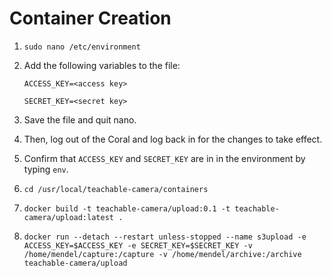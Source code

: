 # Container Creation

1. `sudo nano /etc/environment`

2. Add the following variables to the file:

    `ACCESS_KEY=<access key>`
    
    `SECRET_KEY=<secret key>`
    
3. Save the file and quit nano.

4. Then, log out of the Coral and log back in for the changes to take effect. 

5. Confirm that `ACCESS_KEY` and `SECRET_KEY` are in in the environment by typing `env`.

6. `cd /usr/local/teachable-camera/containers`

7. `docker build -t teachable-camera/upload:0.1 -t teachable-camera/upload:latest .`

8. `docker run --detach --restart unless-stopped --name s3upload -e ACCESS_KEY=$ACCESS_KEY -e SECRET_KEY=$SECRET_KEY -v /home/mendel/capture:/capture -v /home/mendel/archive:/archive teachable-camera/upload`


